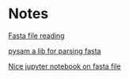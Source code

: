  
# Notes

[Fasta file reading](https://onestopdataanalysis.com/read-fasta-file-python/)

[pysam a lib for parsing fasta](https://pysam.readthedocs.io/en/latest/api.html)

[Nice jupyter notebook on fasta file](https://jupyter.brynmawr.edu/services/public/josh/BiolB115_2019/Lecture_notes/2019-02-06_Files_and_FASTA.ipynb)

